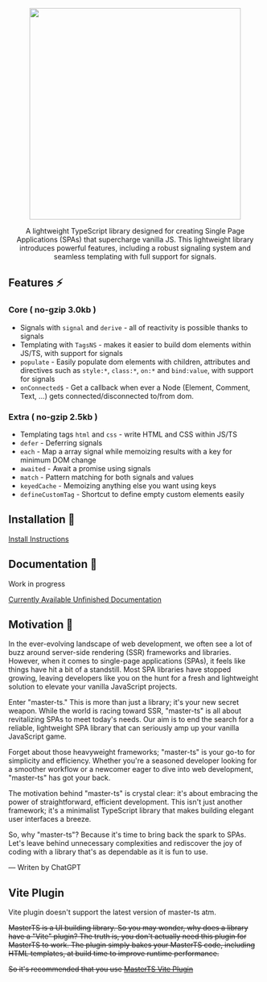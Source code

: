 <p align="center">
<img width="420px" height="auto" src="https://ipfs.io/ipfs/QmRZXurxmTZwQC2GPrdNidPJ3PS4SrXSFqkeeoV24DXt4e" />
</p>
<p align="center">
A lightweight TypeScript library designed for creating Single Page Applications (SPAs) that supercharge vanilla JS. This lightweight library introduces powerful features, including a robust signaling system and seamless templating with full support for signals.
</p>

## Features ⚡

### Core ( no-gzip 3.0kb )

-  Signals with `signal` and `derive` - all of reactivity is possible thanks to signals
-  Templating with `TagsNS` - makes it easier to build dom elements within JS/TS, with support for signals
-  `populate` - Easily populate dom elements with children, attributes and directives such as `style:*`, `class:*`, `on:*` and `bind:value`, with support for signals
-  `onConnected$` - Get a callback when ever a Node (Element, Comment, Text, ...) gets connected/disconnected to/from dom.

### Extra ( no-gzip 2.5kb )

-  Templating tags `html` and `css` - write HTML and CSS within JS/TS
-  `defer` - Deferring signals
-  `each` - Map a array signal while memoizing results with a key for minimum DOM change
-  `awaited` - Await a promise using signals
-  `match` - Pattern matching for both signals and values
-  `keyedCache` - Memoizing anything else you want using keys
-  `defineCustomTag` - Shortcut to define empty custom elements easily

## Installation 🍙

[Install Instructions](https://github.com/DeepDoge/master-ts/releases)

## Documentation 🍱

Work in progress

[Currently Available Unfinished Documentation](https://ipfs.io/ipfs/QmZHh6v5QSCpxi8LYpkY3PPgRjGTi6rdf7puB3gbDv63bm)

## Motivation 🍣

In the ever-evolving landscape of web development, we often see a lot of buzz around server-side rendering (SSR) frameworks and libraries. However, when it comes to single-page applications (SPAs), it feels like things have hit a bit of a standstill. Most SPA libraries have stopped growing, leaving developers like you on the hunt for a fresh and lightweight solution to elevate your vanilla JavaScript projects.

Enter "master-ts." This is more than just a library; it's your new secret weapon. While the world is racing toward SSR, "master-ts" is all about revitalizing SPAs to meet today's needs. Our aim is to end the search for a reliable, lightweight SPA library that can seriously amp up your vanilla JavaScript game.

Forget about those heavyweight frameworks; "master-ts" is your go-to for simplicity and efficiency. Whether you're a seasoned developer looking for a smoother workflow or a newcomer eager to dive into web development, "master-ts" has got your back.

The motivation behind "master-ts" is crystal clear: it's about embracing the power of straightforward, efficient development. This isn't just another framework; it's a minimalist TypeScript library that makes building elegant user interfaces a breeze.

So, why "master-ts"? Because it's time to bring back the spark to SPAs. Let's leave behind unnecessary complexities and rediscover the joy of coding with a library that's as dependable as it is fun to use.

— Writen by ChatGPT

## Vite Plugin

Vite plugin doesn't support the latest version of master-ts atm.

~~MasterTS is a UI building library. So you may wonder, why does a library have a "Vite" plugin? The truth is, you don't actually need this plugin for MasterTS to work. The plugin simply bakes your MasterTS code, including HTML templates, at build time to improve runtime performance.~~

~~So it's recommended that you use [MasterTS Vite Plugin](https://github.com/DeepDoge/master-ts-vite-plugin)~~
